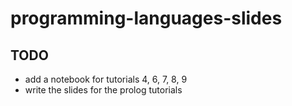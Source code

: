 # programming-languages-slides

## TODO

* add a notebook for tutorials 4, 6, 7, 8, 9
* write the slides for the prolog tutorials

